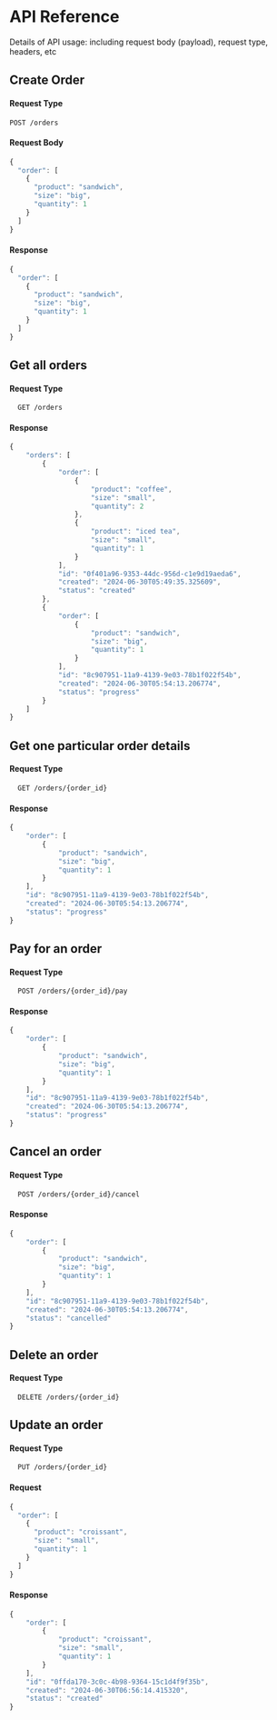
# API Reference
Details of API usage: including request body (payload), request type, headers, etc


## Create Order
#### Request Type
```http
POST /orders
```

#### Request Body
```javascript
{
  "order": [
    {
      "product": "sandwich",
      "size": "big",
      "quantity": 1
    }
  ]
}
```

#### Response
```javascript
{
  "order": [
    {
      "product": "sandwich",
      "size": "big",
      "quantity": 1
    }
  ]
}
```

## Get all orders
#### Request Type
```http
  GET /orders
```
#### Response
```javascript
{
    "orders": [
        {
            "order": [
                {
                    "product": "coffee",
                    "size": "small",
                    "quantity": 2
                },
                {
                    "product": "iced tea",
                    "size": "small",
                    "quantity": 1
                }
            ],
            "id": "0f401a96-9353-44dc-956d-c1e9d19aeda6",
            "created": "2024-06-30T05:49:35.325609",
            "status": "created"
        },
        {
            "order": [
                {
                    "product": "sandwich",
                    "size": "big",
                    "quantity": 1
                }
            ],
            "id": "8c907951-11a9-4139-9e03-78b1f022f54b",
            "created": "2024-06-30T05:54:13.206774",
            "status": "progress"
        }
    ]
}
```


## Get one particular order details
#### Request Type
```http
  GET /orders/{order_id}
```
#### Response
```javascript
{
    "order": [
        {
            "product": "sandwich",
            "size": "big",
            "quantity": 1
        }
    ],
    "id": "8c907951-11a9-4139-9e03-78b1f022f54b",
    "created": "2024-06-30T05:54:13.206774",
    "status": "progress"
}
```

## Pay for an order
#### Request Type 
```http
  POST /orders/{order_id}/pay
```

#### Response
```javascript
{
    "order": [
        {
            "product": "sandwich",
            "size": "big",
            "quantity": 1
        }
    ],
    "id": "8c907951-11a9-4139-9e03-78b1f022f54b",
    "created": "2024-06-30T05:54:13.206774",
    "status": "progress"
}
```


## Cancel an order
#### Request Type 
```http
  POST /orders/{order_id}/cancel
```

#### Response
```javascript
{
    "order": [
        {
            "product": "sandwich",
            "size": "big",
            "quantity": 1
        }
    ],
    "id": "8c907951-11a9-4139-9e03-78b1f022f54b",
    "created": "2024-06-30T05:54:13.206774",
    "status": "cancelled"
}
```

## Delete an order
#### Request Type 
```http
  DELETE /orders/{order_id}
```


## Update an order
#### Request Type 
```http
  PUT /orders/{order_id}
```
#### Request
```javascript
{
  "order": [
    {
      "product": "croissant",
      "size": "small",
      "quantity": 1
    }
  ]
}
```
#### Response
```javascript
{
    "order": [
        {
            "product": "croissant",
            "size": "small",
            "quantity": 1
        }
    ],
    "id": "0ffda170-3c0c-4b98-9364-15c1d4f9f35b",
    "created": "2024-06-30T06:56:14.415320",
    "status": "created"
}
```



